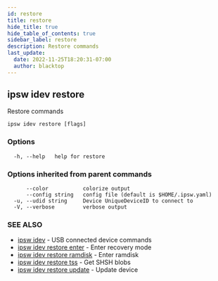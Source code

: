 ```yaml
---
id: restore
title: restore
hide_title: true
hide_table_of_contents: true
sidebar_label: restore
description: Restore commands
last_update:
  date: 2022-11-25T18:20:31-07:00
  author: blacktop
---
```

## ipsw idev restore

Restore commands

```
ipsw idev restore [flags]
```

### Options

```
  -h, --help   help for restore
```

### Options inherited from parent commands

```
      --color           colorize output
      --config string   config file (default is $HOME/.ipsw.yaml)
  -u, --udid string     Device UniqueDeviceID to connect to
  -V, --verbose         verbose output
```

### SEE ALSO

* [ipsw idev](/docs/cli/ipsw/idev)	 - USB connected device commands
* [ipsw idev restore enter](/docs/cli/ipsw/idev/restore/enter)	 - Enter recovery mode
* [ipsw idev restore ramdisk](/docs/cli/ipsw/idev/restore/ramdisk)	 - Enter ramdisk
* [ipsw idev restore tss](/docs/cli/ipsw/idev/restore/tss)	 - Get SHSH blobs
* [ipsw idev restore update](/docs/cli/ipsw/idev/restore/update)	 - Update device

